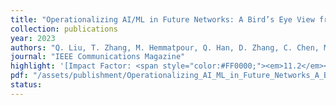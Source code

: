 ```yaml
---
title: "Operationalizing AI/ML in Future Networks: A Bird’s Eye View from the System Perspective"
collection: publications
year: 2023  
authors: "Q. Liu, T. Zhang, M. Hemmatpour, Q. Han, D. Zhang, C. Chen, M. Mellia, A. Aghasaryan"
journal: "IEEE Communications Magazine"
highlight: '[Impact Factor: <span style="color:#FF0000;"><em>11.2</em></span>]'
pdf: "/assets/publishment/Operationalizing_AI_ML_in_Future_Networks_A_Birds_Eye_View_from_the_System_Perspective.pdf"
status:
---
```

